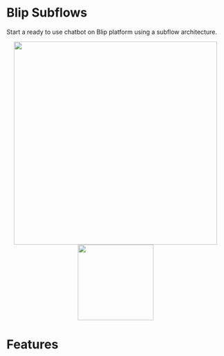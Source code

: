 # Blip Subflows

Start a ready to use chatbot on Blip platform using a subflow architecture.

<p align='center'>
 <img src='https://s3-sa-east-1.amazonaws.com/i.imgtake.takenet.com.br/by5frerj.ayj/achitecture_demo.png' width='470'>
 <img src='https://i.imgur.com/pgmEm3Y.gif' width='175'>
</p>

# Features

## 
